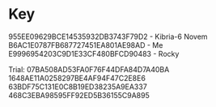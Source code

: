 # Key
955EE09629BCE14535932DB3743F79D2 - Kibria-6 Novem
B6AC1E0787FB687727451EA801AE98AD - Me
E9996954203C9D1E33CF480BFCD90483 - Rocky

Trial:
07BA508AD53FA0F76F44DFA84D7A40BA
1648AE11A0258297BE4AF94F47C2E8E6
63BDF75C131E0C8B19ED38235A9EA337
468C3EBA98595FF92ED5B36155C9A895
